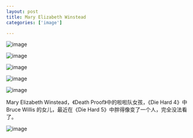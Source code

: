 ```yaml
---
layout: post
title: Mary Elizabeth Winstead
categories: ['image']

---
```


![image](/images/blog/mary-elizabeth-winstead-01.jpg)

<!--more-->

![image](/images/blog/mary-elizabeth-winstead-02.jpg)

![image](/images/blog/mary-elizabeth-winstead-03.jpg)

![image](/images/blog/mary-elizabeth-winstead-04.jpg)

![image](/images/blog/mary-elizabeth-winstead-05.jpg)

Mary Elizabeth Winstead，《Death Proof》中的啦啦队女孩，《Die Hard 4》中 Bruce Willis 的女儿，最近在《Die Hard 5》中胖得像变了一个人，完全没法看了。

![image](/images/blog/mary-elizabeth-winstead-06.jpg)